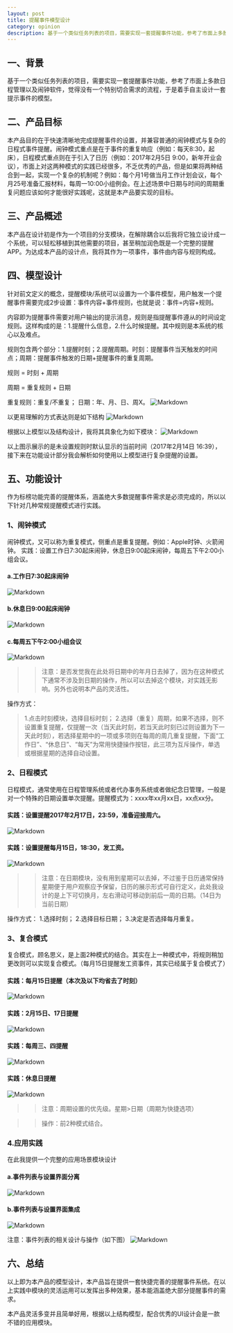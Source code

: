 ```yaml
---
layout: post
title: 提醒事件模型设计
category: opinion
description: 基于一个类似任务列表的项目，需要实现一套提醒事件功能，参考了市面上多款日程管理以及闹钟软件，觉得没有一个特别切合需求的流程，于是着手自主设计一套提示事件的模型。
---
```


## 一、背景

基于一个类似任务列表的项目，需要实现一套提醒事件功能，参考了市面上多款日程管理以及闹钟软件，觉得没有一个特别切合需求的流程，于是着手自主设计一套提示事件的模型。

## 二、产品目标

本产品目的在于快速清晰地完成提醒事件的设置，并兼容普通的闹钟模式与复杂的日程式事件提醒。闹钟模式重点是在于事件的重复响应（例如：每天8:30，起床），日程模式重点则在于引入了日历（例如：2017年2月5日 9:00，新年开业会议），市面上对这两种模式的实践已经很多，不乏优秀的产品，但是如果将两种结合到一起，实现一个复杂的机制呢？例如：每个月1号做当月工作计划会议，每个月25号准备汇报材料，每周一10:00小组例会。在上述场景中日期与时间的周期重复问题应该如何才能很好实践呢，这就是本产品要实现的目标。

## 三、产品概述

本产品在设计初是作为一个项目的分支模块，在解除耦合以后我将它独立设计成一个系统，可以轻松移植到其他需要的项目，甚至稍加润色既是一个完整的提醒APP。为达成本产品的设计点，我将其作为一项事件，事件由内容与规则构成。

## 四、模型设计

针对前文定义的概念，提醒模块/系统可以设置为一个事件模型，用户触发一个提醒事件需要完成2步设置：事件内容+事件规则，也就是说：事件=内容+规则。

内容即为提醒事件需要对用户输出的提示消息，规则是指提醒事件遵从的时间设定规则。这样构成的是：1.提醒什么信息，2.什么时候提醒。其中规则是本系统的核心以及难点。

规则包含两个部分：1.提醒时刻；2.提醒周期。时刻：提醒事件当天触发的时间点；周期：提醒事件触发的日期+提醒事件的重复周期。

规则 = 时刻 +  周期

周期 = 重复规则 + 日期

重复规则：重复/不重复；
日期：年、月、日、周X。
![Markdown](http://p1.bpimg.com/586931/c13a3c1066ceebe9.png)

以更易理解的方式表达则是如下结构
![Markdown](http://p1.bpimg.com/586931/e254dcf767fa1e51.png)

根据以上模型以及结构设计，我将其具象化为如下模块：
![Markdown](http://p1.bpimg.com/586931/ed5a1f5662bf03b1.png)

以上图示展示的是未设置规则时默认显示的当前时间（2017年2月14日 16:39），接下来在功能设计部分我会解析如何使用以上模型进行复杂提醒的设置。

## 五、功能设计

作为标榜功能完善的提醒体系，涵盖绝大多数提醒事件需求是必须完成的，所以以下针对几种常规提醒模式进行实践。

### 1、闹钟模式

闹钟模式，又可以称为重复模式，侧重点是重复提醒。例如：Apple时钟、火箭闹钟。
实践：设置工作日7:30起床闹钟，休息日9:00起床闹钟，每周五下午2:00小组会议。

#### a.工作日7:30起床闹钟
![Markdown](http://p1.bpimg.com/586931/c941201748aa2fe1.png)

#### b.休息日9:00起床闹钟
![Markdown](http://p1.bpimg.com/586931/0c253db5f61d13b7.png)

#### c.每周五下午2:00小组会议
![Markdown](http://p1.bpimg.com/586931/46ea690de9926cc8.png)

>> 注意：是否发觉我在此处将日期中的年月日去掉了，因为在这种模式下通常不涉及到日期的操作，所以可以去掉这个模块，对实践无影响。另外也说明本产品的灵活性。

操作方式：
> 1.点击时刻模块，选择目标时刻；
> 2.选择（重复）周期，如果不选择，则不设置重复提醒，仅提醒一次（当天此时刻，若当天此时刻已过则设置为下一天此时刻），若选择星期中的一项或多项则在每周的周几重复提醒，下面“工作日”、“休息日”、“每天”为常用快捷操作按钮，此三项为互斥操作，单选或根据星期的选择自动设置。

### 2、日程模式

日程模式，通常使用在日程管理系统或者代办事务系统或者做纪念日管理，一般是对一个特殊的日期设置单次提醒。提醒模式为：xxxx年xx月xx日，xx点xx分。

#### 实践：设置提醒2017年2月17日，23:59，准备迎接周六。
![Markdown](http://p1.bpimg.com/586931/6227725c80b3ba8f.png)

#### 实践：设置提醒每月15日，18:30，发工资。
![Markdown](http://p1.bpimg.com/586931/dc700371088af979.png)

>> 注意：在日期模块，没有用到星期可以去掉，不过鉴于日历通常保持星期便于用户观察应予保留，日历的展示形式可自行定义，此处我设计的是上下可切换月，左右滑动可移动到前后一周的日期。（14日为当前日期）

操作方式：
	1.选择时刻；
	2.选择目标日期；
	3.决定是否选择每月重复。

### 3、复合模式

复合模式，顾名思义，是上面2种模式的结合。其实在上一种模式中，将规则稍加更改则可以实现复合模式。（每月15日提醒发工资事件，其实已经属于复合模式了）

#### 实践：每月15日提醒（本次及以下均省去了时刻）
![Markdown](http://p1.bpimg.com/586931/8da3177037e8cc73.png)
#### 实践：2月15日、17日提醒
![Markdown](http://p1.bpimg.com/586931/ecfaca4af4235cbe.png)

#### 实践：每周三、四提醒
![Markdown](http://p1.bpimg.com/586931/110f5b9383d4e1b9.png)
#### 实践：休息日提醒
![Markdown](http://p1.bpimg.com/586931/48fbd73cea752575.png)

>> 注意：周期设置的优先级。星期>日期（周期为快捷选项）

>> 操作：前2种模式结合。

### 4.应用实践

在此我提供一个完整的应用场景模块设计

#### a.事件列表与设置界面分离
![Markdown](http://p1.bpimg.com/586931/0652dab87f7a1ee7.png)

#### b.事件列表与设置界面集成
![Markdown](http://p1.bpimg.com/586931/59136f5824cc9440.png)

注意：事件列表的相关设计与操作（如下图）
![Markdown](http://p1.bpimg.com/586931/4dd18a87e3a05ee8.png)

## 六、总结

以上即为本产品的模型设计，本产品旨在提供一套快捷完善的提醒事件系统。在以上实践中模块的灵活运用可以发挥出多种效果，基本能涵盖绝大部分提醒事件的需求。

本产品灵活多变并且简单好用，根据以上结构模型，配合优秀的UI设计会是一款不错的应用模块。

